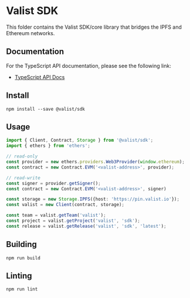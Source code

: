 # Valist SDK

This folder contains the Valist SDK/core library that bridges the IPFS and Ethereum networks.

## Documentation

For the TypeScript API documentation, please see the following link:

* [TypeScript API Docs](https://docs.valist.io/lib/classes/_index_.valist.html)

## Install

```shell
npm install --save @valist/sdk
```

## Usage

```typescript
import { Client, Contract, Storage } from '@valist/sdk';
import { ethers } from 'ethers';

// read-only
const provider = new ethers.providers.Web3Provider(window.ethereum);
const contract = new Contract.EVM('<valist-address>', provider);

// read-write
const signer = provider.getSigner();
const contract = new Contract.EVM('<valist-address>', signer)

const storage = new Storage.IPFS({host: 'https://pin.valist.io'});
const valist = new Client(contract, storage);

const team = valist.getTeam('valist');
const project = valist.getProject('valist', 'sdk');
const release = valist.getRelease('valist', 'sdk', 'latest');
```

## Building

```shell
npm run build
```

## Linting

```shell
npm run lint
```
